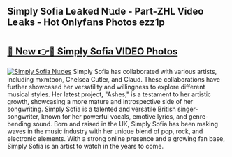 ## Simply Sofia Le𝚊ked N𝚞de - Part-ZHL Video Le𝚊ks - Hot Onlyf𝚊ns Photos ezz1p

# <h2><a href="http://ac26911.deff.icu/?id=Simply+Sofia">🔗 New 👉🔴 Simply Sofia VIDEO Photos</a></h2>

[![Simply Sofia N𝚞des](https://i.imgur.com/rIISA9y.gif)](http://ac26911.deff.icu/?id=Simply+Sofia)
Simply Sofia has collaborated with various artists, including mxmtoon, Chelsea Cutler, and Claud. These collaborations have further showcased her versatility and willingness to explore different musical styles. Her latest project, "Ashes," is a testament to her artistic growth, showcasing a more mature and introspective side of her songwriting. Simply Sofia is a talented and versatile British singer-songwriter, known for her powerful vocals, emotive lyrics, and genre-bending sound. Born and raised in the UK, Simply Sofia has been making waves in the music industry with her unique blend of pop, rock, and electronic elements. With a strong online presence and a growing fan base, Simply Sofia is an artist to watch in the years to come.
